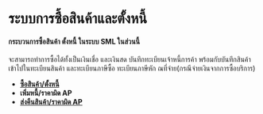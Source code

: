 # ระบบการซื้อสินค้าและตั้งหนี้

#### กระบวนการซื้อสินค้า ตั้งหนี้ ในระบบ SML ในส่วนนี้
จะสามารถทำการซื้อได้ทั้งเป็นเงินเชื่อ และเงินสด บันทึกทะเบียนเจ้าหนี้การค้า
พร้อมกับบันทึกสินค้าเข้าไปในทะเบียนสินค้า และทะเบียนภาษีซื้อ ทะเบียนภาษีหัก
ณที่จ่าย(กรณีจ่ายเงินจากการซื้อบริการ)

  * [**ซื้อสินค้า/ตั้งหนี้**](http://www.smlaccount.com/manual/?page_id=664)
  * **เพิ่มหนี้/ราคาผิด AP**
  * [**ส่งคืนสินค้า/ราคาผิด AP**](http://www.smlaccount.com/manual/?page_id=672)

